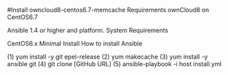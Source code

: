 #Install owncloud8-centos6.7-memcache
Requirements
ownCloud8 on CentOS6.7

Ansible 1.4 or higher and platform.
System Requirements

CentOS6.x Minimal Install
How to install Ansible

(1) yum install -y git epel-release
(2) yum makecache
(3) yum install -y ansible git
(4) git clone [GitHub URL]
(5) ansible-playbook -i host install.yml
